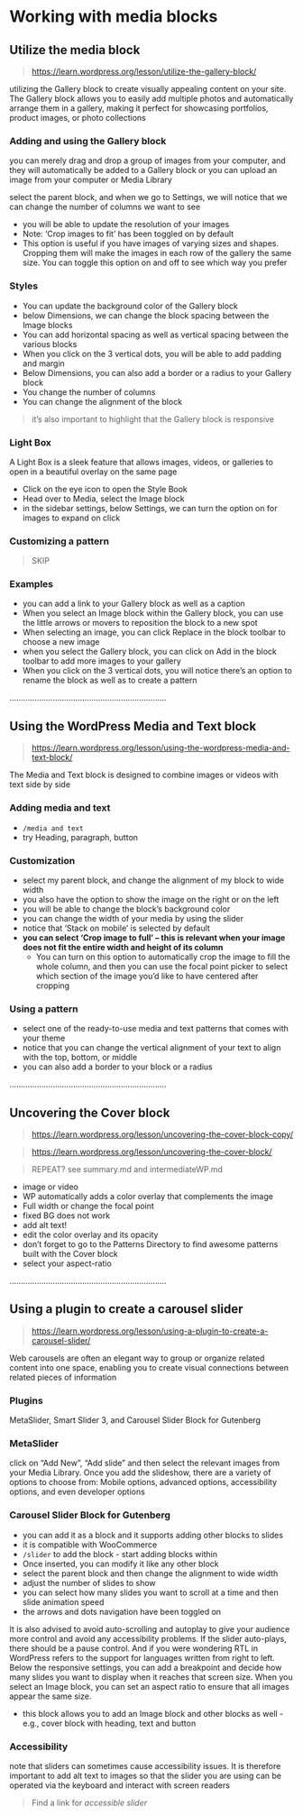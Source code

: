 # Working with media blocks

## Utilize the media block

> https://learn.wordpress.org/lesson/utilize-the-gallery-block/

utilizing the Gallery block to create visually appealing content on your site. The Gallery block allows you to easily add multiple photos and automatically arrange them in a gallery, making it perfect for showcasing portfolios, product images, or photo collections

### Adding and using the Gallery block

you can merely drag and drop a group of images from your computer, and they will automatically be added to a Gallery block or you can upload an image from your computer or Media Library

select the parent block, and when we go to Settings, we will notice that we can change the number of columns we want to see

- you will be able to update the resolution of your images
- Note: ‘Crop images to fit’ has been toggled on by default
- This option is useful if you have images of varying sizes and shapes. Cropping them will make the images in each row of the gallery the same size. You can toggle this option on and off to see which way you prefer

### Styles

- You can update the background color of the Gallery block
- below Dimensions, we can change the block spacing between the Image blocks
- You can add horizontal spacing as well as vertical spacing between the various blocks
- When you click on the 3 vertical dots, you will be able to add padding and margin
- Below Dimensions, you can also add a border or a radius to your Gallery block
- You change the number of columns
- You can change the alignment of the block

> it’s also important to highlight that the Gallery block is responsive

### Light Box

A Light Box is a sleek feature that allows images, videos, or galleries to open in a beautiful overlay on the same page

- Click on the eye icon to open the Style Book
- Head over to Media, select the Image block
- in the sidebar settings, below Settings, we can turn the option on for images to expand on click

### Customizing a pattern

> SKIP

### Examples

- you can add a link to your Gallery block as well as a caption
- When you select an Image block within the Gallery block, you can use the little arrows or movers to reposition the block to a new spot
- When selecting an image, you can click Replace in the block toolbar to choose a new image
- when you select the Gallery block, you can click on Add in the block toolbar to add more images to your gallery
- When you click on the 3 vertical dots, you will notice there’s an option to rename the block as well as to create a pattern

.....................................................................

## Using the WordPress Media and Text block

> https://learn.wordpress.org/lesson/using-the-wordpress-media-and-text-block/

The Media and Text block is designed to combine images or videos with text side by side

### Adding media and text

- `/media and text`
- try Heading, paragraph, button

### Customization

- select my parent block, and change the alignment of my block to wide width
- you also have the option to show the image on the right or on the left
- you will be able to change the block’s background color
- you can change the width of your media by using the slider
- notice that ‘Stack on mobile’ is selected by default
- **you can select ‘Crop image to full’ – this is relevant when your image does not fit the entire width and height of its column**
  - You can turn on this option to automatically crop the image to fill the whole column, and then you can use the focal point picker to select which section of the image you’d like to have centered after cropping

### Using a pattern

- select one of the ready-to-use media and text patterns that comes with your theme
- notice that you can change the vertical alignment of your text to align with the top, bottom, or middle
- you can also add a border to your block or a radius

.....................................................................

## Uncovering the Cover block

> https://learn.wordpress.org/lesson/uncovering-the-cover-block-copy/

> https://learn.wordpress.org/lesson/uncovering-the-cover-block/

> REPEAT? see summary.md and intermediateWP.md

- image or video
- WP automatically adds a color overlay that complements the image
- Full width or change the focal point
- fixed BG does not work
- add alt text!
- edit the color overlay and its opacity
- don’t forget to go to the Patterns Directory to find awesome patterns built with the Cover block
- select your aspect-ratio

.....................................................................

## Using a plugin to create a carousel slider

> https://learn.wordpress.org/lesson/using-a-plugin-to-create-a-carousel-slider/

Web carousels are often an elegant way to group or organize related content into one space, enabling you to create visual connections between related pieces of information

### Plugins

MetaSlider, Smart Slider 3, and Carousel Slider Block for Gutenberg

### MetaSlider

click on “Add New”, “Add slide” and then select the relevant images from your Media Library. Once you add the slideshow, there are a variety of options to choose from: Mobile options, advanced options, accessibility options, and even developer options

### Carousel Slider Block for Gutenberg

- you can add it as a block and it supports adding other blocks to slides
- it is compatible with WooCommerce
- `/slider` to add the block - start adding blocks within
- Once inserted, you can modify it like any other block
- select the parent block and then change the alignment to wide width
- adjust the number of slides to show
- you can select how many slides you want to scroll at a time and then slide animation speed
- the arrows and dots navigation have been toggled on

It is also advised to avoid auto-scrolling and autoplay to give your audience more control and avoid any accessibility problems. If the slider auto-plays, there should be a pause control. And if you were wondering RTL in WordPress refers to the support for languages written from right to left. Below the responsive settings, you can add a breakpoint and decide how many slides you want to display when it reaches that screen size. When you select an Image block, you can set an aspect ratio to ensure that all images appear the same size.

- this block allows you to add an Image block and other blocks as well - e.g., cover block with heading, text and button

### Accessibility

note that sliders can sometimes cause accessibility issues. It is therefore important to add alt text to images so that the slider you are using can be operated via the keyboard and interact with screen readers

> Find a link for _accessible slider_
